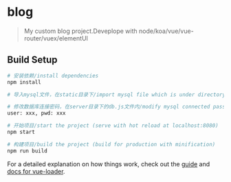 # blog

> My custom blog project.Deveplope with node/koa/vue/vue-router/vuex/elementUI

## Build Setup

``` bash
# 安装依赖/install dependencies
npm install

# 导入mysql文件，在static目录下/import mysql file which is under directory 'static'

# 修改数据库连接密码，在server目录下的db.js文件内/modify mysql connected password which is in db.js under the directory 'server'
user: xxx, pwd: xxx

# 开始项目/start the project (serve with hot reload at localhost:8080)
npm start

# 构建项目/build the project (build for production with minification)
npm run build

```

For a detailed explanation on how things work, check out the [guide](http://vuejs-templates.github.io/webpack/) and [docs for vue-loader](http://vuejs.github.io/vue-loader).

